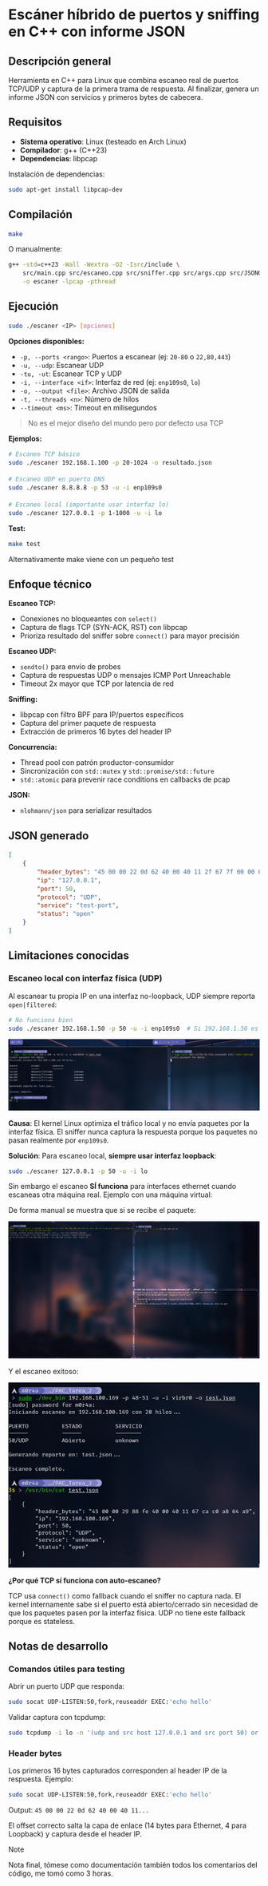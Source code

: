 # Escáner híbrido de puertos y sniffing en C++ con informe JSON

## Descripción general
Herramienta en C++ para Linux que combina escaneo real de puertos TCP/UDP y captura de la primera trama de respuesta. Al finalizar, genera un informe JSON con servicios y primeros bytes de cabecera.

## Requisitos
- **Sistema operativo**: Linux (testeado en Arch Linux)
- **Compilador**: g++ (C++23)
- **Dependencias**: libpcap

Instalación de dependencias:
```bash
sudo apt-get install libpcap-dev
```

## Compilación
```bash
make
```

O manualmente:
```bash
g++ -std=c++23 -Wall -Wextra -O2 -Isrc/include \
    src/main.cpp src/escaneo.cpp src/sniffer.cpp src/args.cpp src/JSONGen.cpp \
    -o escaner -lpcap -pthread
```

## Ejecución

```bash
sudo ./escaner <IP> [opciones]
```

**Opciones disponibles:**
- `-p, --ports <rango>`: Puertos a escanear (ej: `20-80` o `22,80,443`)
- `-u, --udp`: Escanear UDP
- `-tu, -ut`: Escanear TCP y UDP
- `-i, --interface <if>`: Interfaz de red (ej: `enp109s0`, `lo`)
- `-o, --output <file>`: Archivo JSON de salida
- `-t, --threads <n>`: Número de hilos
- `--timeout <ms>`: Timeout en milisegundos

> No es el mejor diseño del mundo pero por defecto usa TCP

**Ejemplos:**
```bash
# Escaneo TCP básico
sudo ./escaner 192.168.1.100 -p 20-1024 -o resultado.json

# Escaneo UDP en puerto DNS
sudo ./escaner 8.8.8.8 -p 53 -u -i enp109s0

# Escaneo local (importante usar interfaz lo)
sudo ./escaner 127.0.0.1 -p 1-1000 -u -i lo
```

**Test:**
```bash
make test
```

Alternativamente make viene con un pequeño test

## Enfoque técnico

**Escaneo TCP:**
- Conexiones no bloqueantes con `select()`
- Captura de flags TCP (SYN-ACK, RST) con libpcap
- Prioriza resultado del sniffer sobre `connect()` para mayor precisión

**Escaneo UDP:**
- `sendto()` para envío de probes
- Captura de respuestas UDP o mensajes ICMP Port Unreachable
- Timeout 2x mayor que TCP por latencia de red

**Sniffing:**
- libpcap con filtro BPF para IP/puertos específicos
- Captura del primer paquete de respuesta
- Extracción de primeros 16 bytes del header IP

**Concurrencia:**
- Thread pool con patrón productor-consumidor
- Sincronización con `std::mutex` y `std::promise/std::future`
- `std::atomic` para prevenir race conditions en callbacks de pcap

**JSON:**
- `nlohmann/json` para serializar resultados

## JSON generado
```json
[
    {
        "header_bytes": "45 00 00 22 0d 62 40 00 40 11 2f 67 7f 00 00 01",
        "ip": "127.0.0.1",
        "port": 50,
        "protocol": "UDP",
        "service": "test-port",
        "status": "open"
    }
]
```

## Limitaciones conocidas

### Escaneo local con interfaz física (UDP)

Al escanear tu propia IP en una interfaz no-loopback, UDP siempre reporta `open|filtered`:

```bash
# No funciona bien
sudo ./escaner 192.168.1.50 -p 50 -u -i enp109s0  # Si 192.168.1.50 es tu IP
```

<p align="center">
    <img src="resources/udp_ethint_falso_positivo.png" alt="UDP falso positivo"/>
</p>

**Causa**: El kernel Linux optimiza el tráfico local y no envía paquetes por la interfaz física. El sniffer nunca captura la respuesta porque los paquetes no pasan realmente por `enp109s0`.

**Solución**: Para escaneo local, **siempre usar interfaz loopback**:
```bash
sudo ./escaner 127.0.0.1 -p 50 -u -i lo
```

Sin embargo el escaneo **SÍ funciona** para interfaces ethernet cuando escaneas otra máquina real. Ejemplo con una máquina virtual:

De forma manual se muestra que sí se recibe el paquete:
<p align="center">
    <img src="resources/udp_virbr0int_vm_manual.png" alt="UDP request manual"/>
</p>

Y el escaneo exitoso:
<p align="center">
    <img src="resources/udp_virbr0int_vm_escaneo_valido.png" alt="UDP escaneo válido"/>
</p>

**¿Por qué TCP sí funciona con auto-escaneo?**

TCP usa `connect()` como fallback cuando el sniffer no captura nada. El kernel internamente sabe si el puerto está abierto/cerrado sin necesidad de que los paquetes pasen por la interfaz física. UDP no tiene este fallback porque es stateless.

## Notas de desarrollo

### Comandos útiles para testing

Abrir un puerto UDP que responda:
```bash
sudo socat UDP-LISTEN:50,fork,reuseaddr EXEC:'echo hello'
```

Validar captura con tcpdump:
```bash
sudo tcpdump -i lo -n '(udp and src host 127.0.0.1 and src port 50) or (icmp and icmp[0] == 3 and icmp[1] == 3 and src host 127.0.0.1)'
```

### Header bytes

Los primeros 16 bytes capturados corresponden al header IP de la respuesta. Ejemplo:

```bash
sudo socat UDP-LISTEN:50,fork,reuseaddr EXEC:'echo hello'
```
Output: `45 00 00 22 0d 62 40 00 40 11...`

El offset correcto salta la capa de enlace (14 bytes para Ethernet, 4 para Loopback) y captura desde el header IP.

> [!NOTE]
> Nota final, tómese como documentación también todos los comentarios del código, me tomó como 3 horas.
